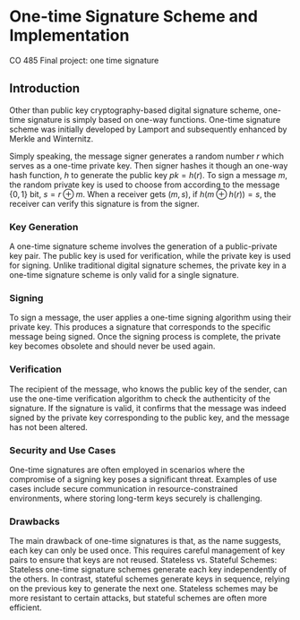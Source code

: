 # One-time Signature Scheme and Implementation
CO 485 Final project: one time signature

## Introduction
Other than public key cryptography-based digital signature scheme, one-time signature is simply based on one-way functions.
One-time signature scheme was initially developed by Lamport and subsequently enhanced by Merkle and Winternitz.

Simply speaking, the message signer generates a random number $r$ which serves as a one-time private key. Then signer hashes it though an one-way hash function, $h$ to generate the public key $pk = h(r)$. To sign a message $m$, the random private key is used to choose from according to the message $\{0,1\}$ bit, $s = r \oplus m$. When a receiver gets $(m, s)$, if  $h(m \oplus h(r)) = s$, the receiver can verify this signature is from the signer.

### Key Generation
A one-time signature scheme involves the generation of a public-private key pair. The public key is used for verification, while the private key is used for signing.
Unlike traditional digital signature schemes, the private key in a one-time signature scheme is only valid for a single signature.

### Signing
To sign a message, the user applies a one-time signing algorithm using their private key. This produces a signature that corresponds to the specific message being signed.
Once the signing process is complete, the private key becomes obsolete and should never be used again.

### Verification
The recipient of the message, who knows the public key of the sender, can use the one-time verification algorithm to check the authenticity of the signature.
If the signature is valid, it confirms that the message was indeed signed by the private key corresponding to the public key, and the message has not been altered.

### Security and Use Cases
One-time signatures are often employed in scenarios where the compromise of a signing key poses a significant threat.
Examples of use cases include secure communication in resource-constrained environments, where storing long-term keys securely is challenging.

### Drawbacks
The main drawback of one-time signatures is that, as the name suggests, each key can only be used once. This requires careful management of key pairs to ensure that keys are not reused.
Stateless vs. Stateful Schemes:
Stateless one-time signature schemes generate each key independently of the others. In contrast, stateful schemes generate keys in sequence, relying on the previous key to generate the next one. Stateless schemes may be more resistant to certain attacks, but stateful schemes are often more efficient.
